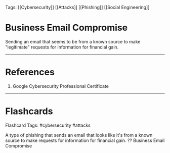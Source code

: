 Tags: [[Cybersecurity]] [[Attacks]] [[Phishing]] [[Social Engineering]]

# Business Email Compromise

Sending an email that seems to be from a known source to make "legitimate" requests for information for financial gain.

---

# References

1. Google Cybersecurity Professional Certificate

---

# Flashcards

Flashcard Tags: #cybersecurity #attacks

A type of phishing that sends an email that looks like it's from a known source to make requests for information for financial gain.
??
Business Email Compromise

<!--SR:!2024-06-17,37,290!2024-05-12,13,270-->
